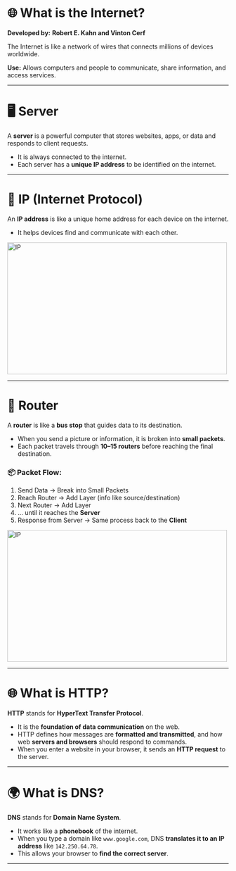 
# 🌐 What is the Internet?

**Developed by:** **Robert E. Kahn and Vinton Cerf**

The Internet is like a network of wires that connects millions of devices worldwide.

**Use:** Allows computers and people to communicate, share information, and access services.

---

# 🖥️ Server

A **server** is a powerful computer that stores websites, apps, or data and responds to client requests.

- It is always connected to the internet.
- Each server has a **unique IP address** to be identified on the internet.

---

# 🔢 IP (Internet Protocol)

An **IP address** is like a unique home address for each device on the internet.

- It helps devices find and communicate with each other.

<img src="./Image/IP.jpg" alt="IP" style="width:500px;height:300px">


---

# 📡 Router

A **router** is like a **bus stop** that guides data to its destination.

- When you send a picture or information, it is broken into **small packets**.
- Each packet travels through **10–15 routers** before reaching the final destination.

### 📦 Packet Flow:
1. Send Data → Break into Small Packets  
2. Reach Router → Add Layer (info like source/destination)  
3. Next Router → Add Layer  
4. ... until it reaches the **Server**  
5. Response from Server → Same process back to the **Client**

<img src="./Image/Roter.webp" alt="IP" style="width:500px;height:300px">

---

# 🌐 What is HTTP?

**HTTP** stands for **HyperText Transfer Protocol**.

- It is the **foundation of data communication** on the web.
- HTTP defines how messages are **formatted and transmitted**, and how web **servers and browsers** should respond to commands.
- When you enter a website in your browser, it sends an **HTTP request** to the server.

---

# 🌍 What is DNS?

**DNS** stands for **Domain Name System**.

- It works like a **phonebook** of the internet.
- When you type a domain like `www.google.com`, DNS **translates it to an IP address** like `142.250.64.78`.
- This allows your browser to **find the correct server**.

---

    


